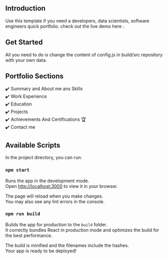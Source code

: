 ## Introduction

Use this template if you need a developers, data scientists, software engineers quick portfolio.
check out the live demo here : 

## Get Started

All you need to do is change the content of config.js in build/src repository with your own data.

## Portfolio Sections

✔️ Summary and About me ans Skills  
✔️ Work Experience  
✔️ Education  
✔️ Projects  
✔️ Achievements And Certifications 🏆  
✔️ Contact me

## Available Scripts

In the project directory, you can run:

### `npm start`

Runs the app in the development mode.\
Open [http://localhost:3000](http://localhost:3000) to view it in your browser.

The page will reload when you make changes.\
You may also see any lint errors in the console.


### `npm run build`

Builds the app for production to the `build` folder.\
It correctly bundles React in production mode and optimizes the build for the best performance.

The build is minified and the filenames include the hashes.\
Your app is ready to be deployed!
